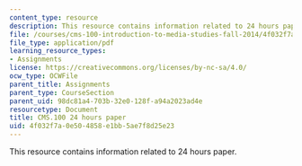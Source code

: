 ```yaml
---
content_type: resource
description: This resource contains information related to 24 hours paper.
file: /courses/cms-100-introduction-to-media-studies-fall-2014/4f032f7a0e504858e1bb5ae7f8d25e23_MITCMS_100F14_24hrs_Std_Ex.pdf
file_type: application/pdf
learning_resource_types:
- Assignments
license: https://creativecommons.org/licenses/by-nc-sa/4.0/
ocw_type: OCWFile
parent_title: Assignments
parent_type: CourseSection
parent_uid: 98dc81a4-703b-32e0-128f-a94a2023ad4e
resourcetype: Document
title: CMS.100 24 hours paper
uid: 4f032f7a-0e50-4858-e1bb-5ae7f8d25e23
---
```

This resource contains information related to 24 hours paper.